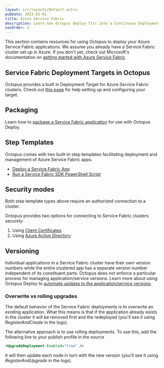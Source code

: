 ```yaml
---
layout: src/layouts/Default.astro
pubDate: 2023-01-01
title: Azure Service Fabric
description: Learn how Octopus Deploy fits into a Continuous Deployment pipeline for your Azure Service Fabric applications.
navOrder: 2
---
```


This section contains resources for using Octopus to deploy your Azure Service Fabric applications. We assume you already have a Service Fabric cluster set up in Azure. If you don't yet, check out Microsoft's documentation on [getting started with Azure Service Fabric](https://azure.microsoft.com/en-us/services/service-fabric/)

## Service Fabric Deployment Targets in Octopus

Octopus provides a built in Deployment Target for Azure Service Fabric clusters. Check out [this page](/docs/infrastructure/deployment-targets/azure/service-fabric-cluster-targets/) for help setting up and configuring your target.

## Packaging

Learn how to [package a Service Fabric application](/docs/deployments/azure/service-fabric/packaging/) for use with Octopus Deploy.

## Step Templates

Octopus comes with two built-in step templates facilitating deployment and management of Azure Service Fabric apps.

- [Deploy a Service Fabric App](/docs/deployments/azure/service-fabric/deploying-a-package-to-a-service-fabric-cluster/#step-4-create-the-service-fabric-application-deployment-step)
- [Run a Service Fabric SDK PowerShell Script](/docs/deployments/custom-scripts/service-fabric-powershell-scripts/)

## Security modes

Both step template types above require an authorized connection to a cluster.

Octopus provides two options for connecting to Service Fabric clusters securely:

1. Using [Client Certificates](/docs/deployments/azure/service-fabric/connecting-securely-with-client-certificates/).
1. Using [Azure Active Directory](/docs/deployments/azure/service-fabric/connecting-securely-with-azure-active-directory/).

## Versioning

Individual applications in a Service Fabric cluster have their own version numbers while the entire clustered app has a separate version number independent of its constituent parts.
Octopus does not enforce a particular process for managing application/service versions. Learn more about using Octopus Deploy to [automate updates to the application/service versions](/docs/deployments/azure/service-fabric/version-automation-with-service-fabric-application-packages/).

### Overwrite vs rolling upgrades

The default behavior of the Service Fabric deployments is to overwrite an existing application. What this means is that if the application already exists in the cluster it will be removed first and the redeployed (you'll see it using *RegisterAndCreate* in the logs).

The alternative approach is to use rolling deployments. To use this, add the following line to your publish profile in the source

```xml
<UpgradeDeployment Enabled="true" />
```

It will then update each node in turn with the new version (you'll see it using *RegisterAndUpgrade* in the logs).
